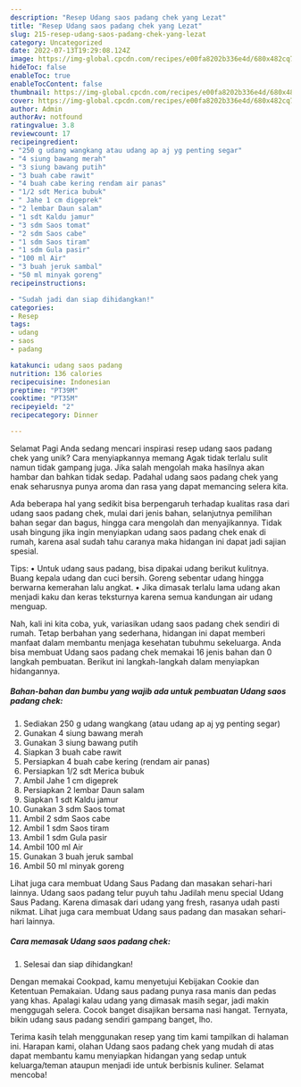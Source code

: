```yaml
---
description: "Resep Udang saos padang chek yang Lezat"
title: "Resep Udang saos padang chek yang Lezat"
slug: 215-resep-udang-saos-padang-chek-yang-lezat
category: Uncategorized
date: 2022-07-13T19:29:08.124Z
image: https://img-global.cpcdn.com/recipes/e00fa8202b336e4d/680x482cq70/udang-saos-padang-chek-foto-resep-utama.jpg
hideToc: false
enableToc: true
enableTocContent: false
thumbnail: https://img-global.cpcdn.com/recipes/e00fa8202b336e4d/680x482cq70/udang-saos-padang-chek-foto-resep-utama.jpg
cover: https://img-global.cpcdn.com/recipes/e00fa8202b336e4d/680x482cq70/udang-saos-padang-chek-foto-resep-utama.jpg
author: Admin
authorAv: notfound
ratingvalue: 3.8
reviewcount: 17
recipeingredient:
- "250 g udang wangkang atau udang ap aj yg penting segar"
- "4 siung bawang merah"
- "3 siung bawang putih"
- "3 buah cabe rawit"
- "4 buah cabe kering rendam air panas"
- "1/2 sdt Merica bubuk"
- " Jahe 1 cm digeprek"
- "2 lembar Daun salam"
- "1 sdt Kaldu jamur"
- "3 sdm Saos tomat"
- "2 sdm Saos cabe"
- "1 sdm Saos tiram"
- "1 sdm Gula pasir"
- "100 ml Air"
- "3 buah jeruk sambal"
- "50 ml minyak goreng"
recipeinstructions:

- "Sudah jadi dan siap dihidangkan!"
categories:
- Resep
tags:
- udang
- saos
- padang

katakunci: udang saos padang 
nutrition: 136 calories
recipecuisine: Indonesian
preptime: "PT39M"
cooktime: "PT35M"
recipeyield: "2"
recipecategory: Dinner

---
```



Selamat Pagi Anda sedang mencari inspirasi resep udang saos padang chek yang unik? Cara menyiapkannya memang Agak tidak terlalu sulit namun tidak gampang juga. Jika salah mengolah maka hasilnya akan hambar dan bahkan tidak sedap. Padahal udang saos padang chek yang enak seharusnya punya aroma dan rasa yang dapat memancing selera kita.


Ada beberapa hal yang sedikit bisa berpengaruh terhadap kualitas rasa dari udang saos padang chek, mulai dari jenis bahan, selanjutnya pemilihan bahan segar dan bagus, hingga cara mengolah dan menyajikannya. Tidak usah bingung jika ingin menyiapkan udang saos padang chek enak di rumah, karena asal sudah tahu caranya maka hidangan ini dapat jadi sajian spesial.

Tips: • Untuk udang saus padang, bisa dipakai udang berikut kulitnya. Buang kepala udang dan cuci bersih. Goreng sebentar udang hingga berwarna kemerahan lalu angkat. • Jika dimasak terlalu lama udang akan menjadi kaku dan keras teksturnya karena semua kandungan air udang menguap.


Nah, kali ini kita coba, yuk, variasikan udang saos padang chek sendiri di rumah. Tetap berbahan yang sederhana, hidangan ini dapat memberi manfaat dalam membantu menjaga kesehatan tubuhmu sekeluarga. Anda bisa membuat Udang saos padang chek memakai 16 jenis bahan dan 0 langkah pembuatan. Berikut ini langkah-langkah dalam menyiapkan hidangannya.

<!--inarticleads1-->

##### Bahan-bahan dan bumbu yang wajib ada untuk pembuatan Udang saos padang chek:

1. Sediakan 250 g udang wangkang (atau udang ap aj yg penting segar)
1. Gunakan 4 siung bawang merah
1. Gunakan 3 siung bawang putih
1. Siapkan 3 buah cabe rawit
1. Persiapkan 4 buah cabe kering (rendam air panas)
1. Persiapkan 1/2 sdt Merica bubuk
1. Ambil  Jahe 1 cm digeprek
1. Persiapkan 2 lembar Daun salam
1. Siapkan 1 sdt Kaldu jamur
1. Gunakan 3 sdm Saos tomat
1. Ambil 2 sdm Saos cabe
1. Ambil 1 sdm Saos tiram
1. Ambil 1 sdm Gula pasir
1. Ambil 100 ml Air
1. Gunakan 3 buah jeruk sambal
1. Ambil 50 ml minyak goreng


Lihat juga cara membuat Udang Saus Padang dan masakan sehari-hari lainnya. Udang saos padang telur puyuh tahu Jadilah menu special Udang Saus Padang. Karena dimasak dari udang yang fresh, rasanya udah pasti nikmat. Lihat juga cara membuat Udang saus padang dan masakan sehari-hari lainnya. 

<!--inarticleads2-->

##### Cara memasak Udang saos padang chek:


1. Selesai dan siap dihidangkan!

Dengan memakai Cookpad, kamu menyetujui Kebijakan Cookie dan Ketentuan Pemakaian. Udang saus padang punya rasa manis dan pedas yang khas. Apalagi kalau udang yang dimasak masih segar, jadi makin menggugah selera. Cocok banget disajikan bersama nasi hangat. Ternyata, bikin udang saus padang sendiri gampang banget, lho. 

Terima kasih telah menggunakan resep yang tim kami tampilkan di halaman ini. Harapan kami, olahan Udang saos padang chek yang mudah di atas dapat membantu kamu menyiapkan hidangan yang sedap untuk keluarga/teman ataupun menjadi ide untuk berbisnis kuliner. Selamat mencoba!
